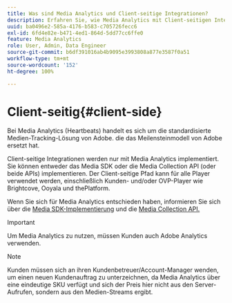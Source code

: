 ```yaml
---
title: Was sind Media Analytics und Client-seitige Integrationen?
description: Erfahren Sie, wie Media Analytics mit Client-seitigen Integrationen und dem Media-SDK und/oder der Mediensammlungs-API funktioniert.
uuid: ba0496e2-585a-4176-b583-c705726fecc6
exl-id: 6fd4e82e-b471-4ed1-864d-5dd77cc6ffe0
feature: Media Analytics
role: User, Admin, Data Engineer
source-git-commit: b6df391016ab4b9095e3993808a877e3587f0a51
workflow-type: tm+mt
source-wordcount: '152'
ht-degree: 100%

---
```


# Client-seitig{#client-side}

Bei Media Analytics (Heartbeats) handelt es sich um die standardisierte Medien-Tracking-Lösung von Adobe. die das Meilensteinmodell von Adobe ersetzt hat.

Client-seitige Integrationen werden nur mit Media Analytics implementiert. Sie können entweder das Media SDK oder die Media Collection API (oder beide APIs) implementieren. Der Client-seitige Pfad kann für alle Player verwendet werden, einschließlich Kunden- und/oder OVP-Player wie Brightcove, Ooyala und thePlatform.

Wenn Sie sich für Media Analytics entschieden haben, informieren Sie sich über die [Media SDK-Implementierung](/help/sdk-implement/setup/setup-overview.md) und die [Media Collection API.](/help/media-collection-api/mc-api-overview.md)

>[!IMPORTANT]
>
>Um Media Analytics zu nutzen, müssen Kunden auch Adobe Analytics verwenden.

>[!NOTE]
>
>Kunden müssen sich an ihren Kundenbetreuer/Account-Manager wenden, um einen neuen Kundenauftrag zu unterzeichnen, da Media Analytics über eine eindeutige SKU verfügt und sich der Preis hier nicht aus den Server-Aufrufen, sondern aus den Medien-Streams ergibt.
